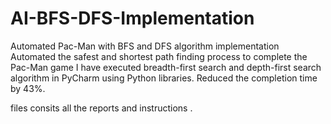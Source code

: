 # AI-BFS-DFS-Implementation
Automated Pac-Man with BFS and DFS algorithm implementation
Automated the safest and shortest path finding process to complete the Pac-Man game I have executed breadth-first search and depth-first search algorithm in PyCharm using Python libraries. Reduced the completion time by 43%.


files consits all the reports and instructions .
